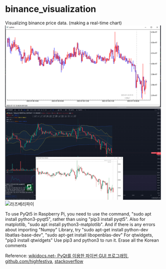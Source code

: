 # binance_visualization
Visualizing binance price data. (making a real-time chart)
![업비트 1분봉](upbit1m.png)
![바이낸스 15분봉](binance15m.png)
![라즈베리파이](rasp.png)

To use PyQt5 in Raspberry Pi, you need to use the command, "sudo apt install python3-pyqt5", rather than using "pip3 install pyqt5".
Also for matplotlib, "sudo apt install python3-matplotlib".
And if there is any errors about importing "Numpy" Library, try "sudo apt-get install python-dev libatlas-base-dev", "sudo apt-get install libopenblas-dev"
For qtwidgets, "pip3 install qtwidgets"
Use pip3 and python3 to run it.
Erase all the Korean comments

Reference: [wikidocs.net- PyQt를 이용한 파이썬 GUI 프로그래밍](https://wikidocs.net/160261), [github.com/highfestiva](https://github.com/highfestiva/finplot/blob/master/finplot/examples/bitmex-ws.py), [stackoverflow](https://stackoverflow.com/)

